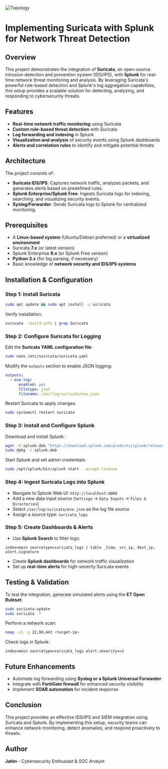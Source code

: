 
![Topology](https://github.com/user-attachments/assets/bcd147bb-4387-4a57-b2a1-6b659e2c92dd)
# Implementing Suricata with Splunk for Network Threat Detection

## Overview
This project demonstrates the integration of **Suricata**, an open-source intrusion detection and prevention system (IDS/IPS), with **Splunk** for real-time network threat monitoring and analysis. By leveraging Suricata's powerful rule-based detection and Splunk's log aggregation capabilities, this setup provides a scalable solution for detecting, analyzing, and responding to cybersecurity threats.

## Features
- **Real-time network traffic monitoring** using Suricata
- **Custom rule-based threat detection** with Suricata
- **Log forwarding and indexing** in Splunk
- **Visualization and analysis** of security events using Splunk dashboards
- **Alerts and correlation rules** to identify and mitigate potential threats

## Architecture
The project consists of:
- **Suricata IDS/IPS**: Captures network traffic, analyzes packets, and generates alerts based on predefined rules.
- **Splunk Enterprise/Splunk Free**: Ingests Suricata logs for indexing, searching, and visualizing security events.
- **Syslog/Forwarder**: Sends Suricata logs to Splunk for centralized monitoring.

## Prerequisites
- A **Linux-based system** (Ubuntu/Debian preferred) or a **virtualized environment**
- Suricata **7.x** (or latest version)
- Splunk Enterprise **9.x** (or Splunk Free version)
- **Python 3.x** (for log parsing, if necessary)
- Basic knowledge of **network security and IDS/IPS systems**

## Installation & Configuration

### Step 1: Install Suricata
```bash
sudo apt update && sudo apt install -y suricata
```
Verify installation:
```bash
suricata --build-info | grep Suricata
```

### Step 2: Configure Suricata for Logging
Edit the **Suricata YAML configuration file**:
```bash
sudo nano /etc/suricata/suricata.yaml
```
Modify the `outputs` section to enable JSON logging:
```yaml
outputs:
  - eve-log:
      enabled: yes
      filetype: json
      filename: /var/log/suricata/eve.json
```
Restart Suricata to apply changes:
```bash
sudo systemctl restart suricata
```

### Step 3: Install and Configure Splunk
Download and install Splunk:
```bash
wget -O splunk.deb "https://download.splunk.com/products/splunk/releases/9.0.0/linux/splunk-9.0.0.deb"
sudo dpkg -i splunk.deb
```
Start Splunk and set admin credentials:
```bash
sudo /opt/splunk/bin/splunk start --accept-license
```

### Step 4: Ingest Suricata Logs into Splunk
- Navigate to Splunk Web UI: `http://localhost:8000`
- Add a new data input source (`Settings` → `Data Inputs` → `Files & Directories`)
- Select `/var/log/suricata/eve.json` as the log file source
- Assign a source type: `suricata_logs`

### Step 5: Create Dashboards & Alerts
- Use **Splunk Search** to filter logs:
```spl
index=main sourcetype=suricata_logs | table _time, src_ip, dest_ip, alert.signature
```
- Create **Splunk dashboards** for network traffic visualization
- Set up **real-time alerts** for high-severity Suricata events

## Testing & Validation
To test the integration, generate simulated alerts using the **ET Open Ruleset**:
```bash
sudo suricata-update
sudo suricata -T
```
Perform a network scan:
```bash
nmap -sS -p 22,80,443 <target-ip>
```
Check logs in Splunk:
```spl
index=main sourcetype=suricata_logs alert.severity>=3
```

## Future Enhancements
- Automate log forwarding using **Syslog or a Splunk Universal Forwarder**
- Integrate with **FortiGate firewall** for enhanced security visibility
- Implement **SOAR automation** for incident response

## Conclusion
This project provides an effective IDS/IPS and SIEM integration using Suricata and Splunk. By implementing this setup, security teams can enhance network monitoring, detect anomalies, and respond proactively to threats.

## Author
**Jahin** - Cybersecurity Enthusiast & SOC Analyst  
